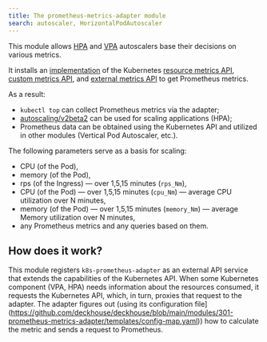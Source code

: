 ```yaml
---
title: The prometheus-metrics-adapter module
search: autoscaler, HorizontalPodAutoscaler 
---
```


This module allows [HPA](https://kubernetes.io/docs/tasks/run-application/horizontal-pod-autoscale/) and [VPA](../../modules/302-vertical-pod-autoscaler/) autoscalers base their decisions on various metrics. 

It installs an [implementation](https://github.com/DirectXMan12/k8s-prometheus-adapter) of the Kubernetes [resource metrics API](https://github.com/kubernetes/design-proposals-archive/blob/main/instrumentation/resource-metrics-api.md), [custom metrics API](https://github.com/kubernetes/design-proposals-archive/blob/main/instrumentation/custom-metrics-api.md), and [external metrics API](https://github.com/kubernetes/design-proposals-archive/blob/main/instrumentation/external-metrics-api.md) to get Prometheus metrics.

As a result:
- `kubectl top` can collect Prometheus metrics via the adapter;
- [autoscaling/v2beta2](https://kubernetes.io/docs/reference/generated/kubernetes-api/v1.20/#metricspec-v2beta2-autoscaling) can be used for scaling applications (HPA);
- Prometheus data can be obtained using the Kubernetes API and utilized in other modules (Vertical Pod Autoscaler, etc.).

The following parameters serve as a basis for scaling:
* CPU (of the Pod),
* memory (of the Pod),
* rps (of the Ingress) — over 1,5,15 minutes (`rps_Nm`),
* CPU (of the Pod) — over 1,5,15 minutes (`cpu_Nm`) — average CPU utilization over N minutes,
* memory (of the Pod) — over 1,5,15 minutes (`memory_Nm`) — average Memory utilization over N minutes,
* any Prometheus metrics and any queries based on them.

## How does it work?

This module registers `k8s-prometheus-adapter` as an external API service that extends the capabilities of the Kubernetes API. When some Kubernetes component (VPA, HPA) needs information about the resources consumed, it requests the Kubernetes API, which, in turn, proxies that request to the adapter. The adapter figures out (using its configuration file](https://github.com/deckhouse/deckhouse/blob/main/modules/301-prometheus-metrics-adapter/templates/config-map.yaml)) how to calculate the metric and sends a request to Prometheus.

